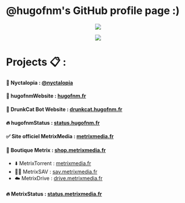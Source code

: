 # @hugofnm's GitHub profile page :)

<p align="center"> 
    <img src="https://github-readme-streak-stats.herokuapp.com/?user=hugofnm&theme=tokyonight&hide_border=true">
</p>

<p align="center"> 
    <img src="https://komarev.com/ghpvc/?username=hugofnm&style=flat-square">
</p>

# Projects 📋 :

#### 🌌 Nyctalopia : <a href="https://github.com/nyctalopia">@nyctalopia</a>

#### 🥴 hugofnmWebsite : <a href="https://hugofnm.fr">hugofnm.fr</a>
#### 🤖 DrunkCat Bot Website : <a href="https://drunkcat.hugofnm.fr">drunkcat.hugofnm.fr</a>
#### 🔥 hugofnmStatus : <a href="https://status.hugofnm.fr">status.hugofnm.fr</a>
#### ✅ Site officiel MetrixMedia : <a href="https://metrixmedia.fr">metrixmedia.fr</a>
#### 🛒 Boutique Metrix : <a href="https://shop.metrixmedia.fr">shop.metrixmedia.fr</a>
- ⬇️ MetrixTorrent : <a href="https://shop.metrixmedia.fr/divers/torrentdownloader">metrixmedia.fr</a>
- 🧑‍🔧 MetrixSAV : <a href="https://sav.metrixmedia.fr">sav.metrixmedia.fr</a>
- ☁️ MetrixDrive : <a href="https://drive.metrixmedia.fr">drive.metrixmedia.fr</a>
#### 🔥 MetrixStatus : <a href="https://status.metrixmedia.fr/">status.metrixmedia.fr</a>
